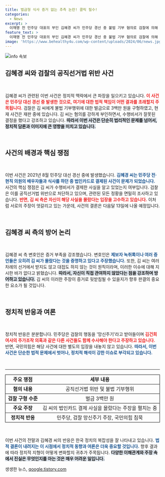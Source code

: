 ```yaml
---
title: 벌금형 식사 증거 없는 추측 논란! 클릭 필수!
categories:
  - News
excerpt: >
  이재명 전 민주당 대표의 부인 김혜경 씨가 민주당 경선 중 불법 기부 혐의로 검찰에 의해 300만 원 벌금을 구형받았습니다. 검찰은 정치인 배우자 매수 의도가 있었다고 주장하며, 김 씨는 이를 강력히 부인하고 있습니다. 다음 달 13일 1심 선고가 예정된 가운데 논란이 계속되고 있습니다.
feature_text: >
  이재명 전 민주당 대표의 부인 김혜경 씨가 민주당 경선 중 불법 기부 혐의로 검찰에 의해 300만 원 벌금을 구형받았습니다. 검찰은 정치인 배우자 매수 의도가 있었다고 주장하며, 김 씨는 이를 강력히 부인하고 있습니다. 다음 달 13일 1심 선고가 예정된 가운데 논란이 계속되고 있습니다.
image: 'https://www.behealthy4u.com/wp-content/uploads/2024/06/news.jpg'
---
```


<p><img src="https://www.behealthy4u.com/wp-content/uploads/2024/06/news.jpg" alt="info 속보" /></p>

<h2 data-ke-size="size26">김혜경 씨와 검찰의 공직선거법 위반 사건</h2>

<p data-ke-size="size16">&nbsp;</p>

<p>김혜경 씨가 관련된 이번 사건은 정치적 맥락에서 큰 파장을 일으키고 있습니다. <b><span style="color: #ee2323;">이 사건은 민주당 대선 경선 중 발생한 것으로, 여기에 대한 법적 책임이 어떤 결과를 초래할지 주목됩니다.</span></b>  검찰은 김 씨에게 불법 기부행위에 대한 벌금으로 3백만 원을 구형하였고, 현재 사건은 재판 중에 있습니다. 김 씨는 혐의를 강하게 부인하면서, 수행비서가 잘못된 결정을 했다고 강조하고 있습니다. <b><span style="background-color: #21538527;">따라서 이번 사건은 단순히 법리적인 문제를 넘어서, 정치적 담론과 이미지에 큰 영향을 미치고 있습니다.</span></b></p>

<p data-ke-size="size16">&nbsp;</p>

<h2 data-ke-size="size26">사건의 배경과 핵심 쟁점</h2>

<p data-ke-size="size16">&nbsp;</p>

<p>이번 사건은 2021년 8월 민주당 대선 경선 중에 발생했습니다. <b><span style="color: #1a5490;">김혜경 씨는 민주당 전·현직 의원의 배우자들과 식사를 하던 중 법인카드로 결제된 사건이 문제가 되었습니다.</span></b> 사건의 핵심 쟁점은 김 씨가 수행비서가 결제한 사실을 알고 있었는지 여부입니다. 검찰은 이를 공직선거법 위반으로 처단하고 있으며, 관련된 모든 정황을 면밀히 조사하고 있습니다. <b><span style="color: #ee2323;">반면, 김 씨 측은 자신이 해당 사실을 몰랐다는 입장을 고수하고 있습니다.</span></b> 이처럼 서로의 주장이 엇갈리고 있는 가운데, 사건의 결론은 다음달 13일에 나올 예정입니다.</p>

<p data-ke-size="size16">&nbsp;</p>

<h2 data-ke-size="size26">김혜경 씨 측의 방어 논리</h2>

<p data-ke-size="size16">&nbsp;</p>

<p>김혜경 씨 측 변호인은 증거 부족을 강조했습니다. 변호인은 <b><span style="color: #1a5490;">제보자 녹취록이나 여러 증언들은 오히려 김 씨가 몰랐다는 것을 증명하고 있다고 주장했습니다.</span></b> 또한, 김 씨는 여러 차례의 선거에서 받지도 않고 대접도 하지 않는 것이 원칙이라며, 이러한 이슈에 대해 지시한 바가 없다고 밝혔습니다. <b><span style="background-color: #21538527;">따라서, 자신이 직접 관여하지 않았다는 점을 강조하며 방어하고 있습니다.</span></b> 김 씨의 이러한 주장이 증거로 뒷받침될 수 있을지가 향후 판결의 중요한 요소가 될 것입니다.</p>

<p data-ke-size="size16">&nbsp;</p>

<h2 data-ke-size="size26">정치적 반응과 여론</h2>

<p data-ke-size="size16">&nbsp;</p>

<p>정치적 반응은 분분합니다. 민주당은 검찰의 행동을 '망신주기'라고 받아들이며 <b><span style="color: #ee2323;">김건희 여사의 주가조작 의혹과 같은 다른 사건들도 함께 수사해야 한다고 주장하고 있습니다.</span></b> 반면, 국민의힘은 해당 사건에 대한 별도의 입장을 내놓지 않고 있습니다. <b><span style="color: #1a5490;">따라서, 이번 사건은 단순한 법적 문제에서 벗어나, 정치적 해석이 강한 이슈로 부각되고 있습니다.</span></b></p>

<p data-ke-size="size16">&nbsp;</p>

<hr>

<table style="width: 100%; border-collapse: collapse;">
<tr style="border: 1px solid #000;">
<td style="text-align: center; height: 17px;"><b>주요 쟁점</b></td>
<td style="text-align: center; height: 17px;"><b>세부 내용</b></td>
</tr>
<tr style="border: 1px solid #000;">
<td style="text-align: center; height: 17px;"><b>혐의 내용</b></td>
<td style="text-align: center; height: 17px;">공직선거법 위반 및 불법 기부행위</td>
</tr>
<tr style="border: 1px solid #000;">
<td style="text-align: center; height: 17px;"><b>검찰 구형 수준</b></td>
<td style="text-align: center; height: 17px;">벌금 3백만 원</td>
</tr>
<tr style="border: 1px solid #000;">
<td style="text-align: center; height: 17px;"><b>주요 주장</b></td>
<td style="text-align: center; height: 17px;">김 씨의 법인카드 결제 사실을 몰랐다는 주장을 펼치는 중</td>
</tr>
<tr style="border: 1px solid #000;">
<td style="text-align: center; height: 17px;"><b>정치적 반응</b></td>
<td style="text-align: center; height: 17px;">민주당, 검찰 망신주기 주장, 국민의힘 침묵</td>
</tr>
</table>

<p data-ke-size="size16">&nbsp;</p>

<p>이번 사건의 전말과 김혜경 씨의 반응은 한국 정치의 복잡성을 잘 나타내고 있습니다. <b><span style="color: #1a5490;">법적 결론이 내려지는 이 시점에서 정치적 동향과 여론은 더욱 중요할 것입니다.</span></b> 향후 결과에 따라 정치적 지형이 어떻게 변화할지 귀추가 주목됩니다. <b><span style="background-color: #21538527;">다양한 이해관계와 주장 속에서 진실은 무엇인지를 아는 것은 매우 어려운 일입니다.</span></b></p>
생생한 뉴스, <a href="https://qoogle.tistory.com" rel="dofollow">qoogle.tistory.com</a>


